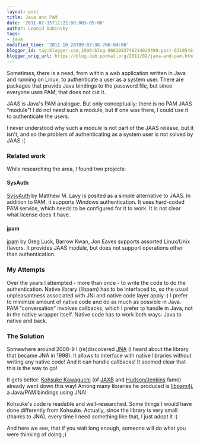 ```yaml
---
layout: post
title: Java and PAM
date: '2011-02-15T12:22:00.003-05:00'
author: Leonid Dubinsky
tags:
- java
modified_time: '2011-10-28T09:07:38.766-04:00'
blogger_id: tag:blogger.com,1999:blog-8681083740214020499.post-6310548426443273906
blogger_orig_url: https://blog.dub.podval.org/2011/02/java-and-pam.html
---
```


Sometimes, there is a need, from within a web application written in Java and running on Linux, to authenticate a user
as a system user. There are packages that provide Java bindings to the password file, but since everyone uses PAM,
that does not cut it.

JAAS is Java's PAM analogue. But only conceptually: there is no PAM JAAS "module"! I do not *need* such a module, but
if one was there, I could use it to authenticate the users.

I never understood why such a module is not part of the JAAS release, but it isn't, and so the problem of authenticating
as a system user is not solved by JAAS :(

### Related work ###

While researching the area, I found two projects:

#### SysAuth ####

[SysyAuth](http://www.scribblin.gs/software/sysauth.html) by Matthew M. Lavy is posited as a simple alternative to JAAS.
In addition to PAM, it supports Windows authentication. It uses hard-coded PAM service, which needs to be configured for
it to work. It is not clear what license does it have.

#### jpam ####
[jpam](http://jpam.sourceforge.net/) by Greg Luck, Barrow Kwan, Jon Eaves supports assorted Linux/Unix flavors. It
provides JAAS module, but does not support operations other than authentication.

### My Attempts ###

Over the years I attempted - more than once - to write the code to do the authentication. Native library (libpam) has to
be interfaced to, so the usual unpleasantness associated with JNI and native code layer apply :) I prefer to minimize
amount of native code and do as much as possible in Java. PAM "conversation" involves callbacks, which I prefer to
handle in Java, not in the native wrapper itself. Native code has to work both ways: Java to native and back.

### The Solution ###

Somewhere around 2008-9 I (re)discovered [JNA](http://en.wikipedia.org/wiki/Java_Native_Access) (I heard about the
library that became JNA in 1998). It allows to interface with native libraries without writing any native code! And it
can handle callbacks! It seemed clear that this is the way to go!

It gets better: [Kohsuke Kawaguchi](http://kohsuke.org/) (of
[JAXB](http://en.wikipedia.org/wiki/Java_Architecture_for_XML_Binding) and
[Hudson/Jenkins](http://en.wikipedia.org/wiki/Hudson_(software)) fame) already went down this way! Among many libraries
he produced is [libpam4j](https://github.com/kohsuke/libpam4j), a Java/PAM bindings using JNA!

Kohsuke's code is readable and well-researched. Some things I would have done differently from Kohsuke. Actually, since
the library is very small (thanks to JNA), every time I need something like that, I just adopt it :)

And here we see, that if you wait long enough, someone will do what you were thinking of doing ;)
